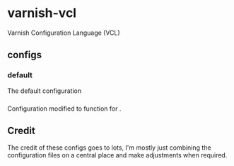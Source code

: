 # varnish-vcl

Varnish Configuration Language (VCL)

## configs

### default

The default configuration

### <name>

Configuration modified to function for <name>.


## Credit

The credit of these configs goes to lots, I'm mostly just combining the
configuration files on a central place and make adjustments when required.
